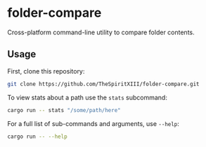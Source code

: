 # folder-compare

Cross-platform command-line utility to compare folder contents.

## Usage

First, clone this repository:

```bash
git clone https://github.com/TheSpiritXIII/folder-compare.git
```

To view stats about a path use the `stats` subcommand:

```bash
cargo run -- stats "/some/path/here"
```

For a full list of sub-commands and arguments, use `--help`:

```bash
cargo run -- --help
```
